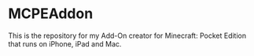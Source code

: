 # MCPEAddon
This is the repository for my Add-On creator for Minecraft: Pocket Edition that runs on iPhone, iPad and Mac.
